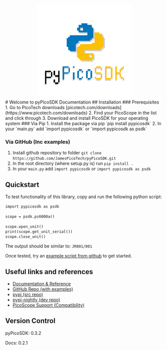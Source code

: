 <div align="center">
<img src="https://raw.githubusercontent.com/JamesPicoTech/pyPicoSDK/refs/heads/main/docs/docs/img/pypicosdk-image-400x400.png" alt="Centered Image" />
</div>
# Welcome to pyPicoSDK Documentation
## Installation
### Prerequisites 
1. Go to PicoTech downloads [picotech.com/downloads](https://www.picotech.com/downloads)
2. Find your PicoScope in the list and click through
3. Download and install PicoSDK for your operating system
### Via Pip
1. Install the package via pip `pip install pypicosdk`
2. In your `main.py` add `import pypicosdk` or `import pypicosdk as psdk`

### Via GitHub (Inc examples)
1. Install github repository to folder `git clone https://github.com/JamesPicoTech/pyPicoSDK.git`
2. In the root directory (where setup.py is) run `pip install .`
3. In your `main.py` add `import pypicosdk` or `import pypicosdk as psdk`

## Quickstart
To test functionality of this library, copy and run the following python script:
```
import pypicosdk as psdk

scope = psdk.ps6000a()

scope.open_unit()
print(scope.get_unit_serial())
scope.close_unit()
```
The output should be similar to:
`JR001/001`

Once tested, try an [example script from github](https://github.com/JamesPicoTech/pyPicoSDK) to get started.

## Useful links and references
- [Documentation & Reference](https://jamespicotech.github.io/pyPicoSDK/)
- [GitHub Repo (with examples)](https://github.com/JamesPicoTech/pyPicoSDK)
- [pypi (src repo)](https://pypi.org/project/pypicosdk/)
- [pypi-nightly (dev repo)](https://pypi.org/project/pypicosdk-nightly/)
- [PicoScope Support (Compatibility)](https://jamespicotech.github.io/pyPicoSDK/dev/current)

## Version Control
pyPicoSDK: 0.3.2

Docs: 0.2.1
